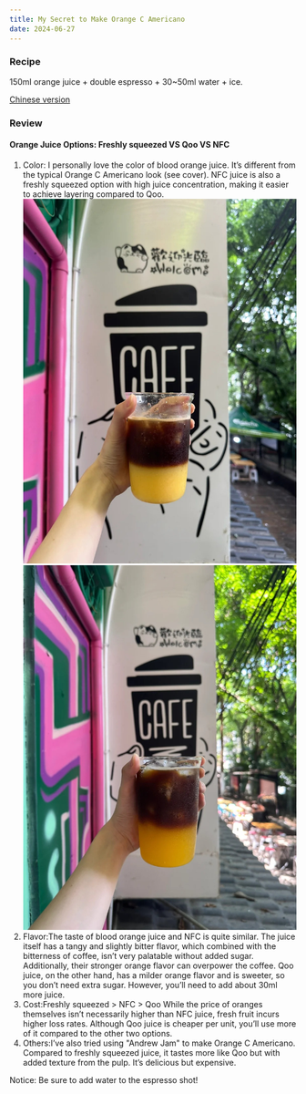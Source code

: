 ```yaml
---
title: My Secret to Make Orange C Americano
date: 2024-06-27
---
```


### Recipe

150ml orange juice + double espresso + 30~50ml water + ice.

[Chinese version](https://www.xiaohongshu.com/explore/667d0b64000000001d01bb40?xsec_token=AB2HMiK3qLo9BQK9tWGrZKQiE5LdC3y6S9m1Zm97DqoYQ=&xsec_source=pc_user)

<!--more-->

### Review

#### Orange Juice Options: Freshly squeezed VS Qoo VS NFC

1. Color: I personally love the color of blood orange juice. It’s different from the typical Orange C Americano look (see cover).
NFC juice is also a freshly squeezed option with high juice concentration, making it easier to achieve layering compared to Qoo.
![NFC](./NFC.jpg)
![Qoo](./Qoo.jpg)
1. Flavor:The taste of blood orange juice and NFC is quite similar. The juice itself has a tangy and slightly bitter flavor, which combined with the bitterness of coffee, isn’t very palatable without added sugar. Additionally, their stronger orange flavor can overpower the coffee.
Qoo juice, on the other hand, has a milder orange flavor and is sweeter, so you don’t need extra sugar. However, you’ll need to add about 30ml more juice.
1. Cost:Freshly squeezed > NFC > Qoo
While the price of oranges themselves isn’t necessarily higher than NFC juice, fresh fruit incurs higher loss rates. Although Qoo juice is cheaper per unit, you’ll use more of it compared to the other two options.
1. Others:I’ve also tried using "Andrew Jam" to make Orange C Americano. Compared to freshly squeezed juice, it tastes more like Qoo but with added texture from the pulp. It’s delicious but expensive.

Notice: Be sure to add water to the espresso shot!
